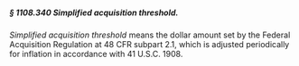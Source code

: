 ##### § 1108.340 Simplified acquisition threshold. #####

*Simplified acquisition threshold* means the dollar amount set by the Federal Acquisition Regulation at 48 CFR subpart 2.1, which is adjusted periodically for inflation in accordance with 41 U.S.C. 1908.